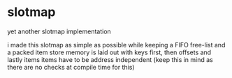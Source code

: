 # slotmap
yet another slotmap implementation

i made this slotmap as simple as possible while keeping a FIFO free-list and a packed item store
memory is laid out with keys first, then offsets and lastly items
items have to be address independent (keep this in mind as there are no checks at compile time for this)
